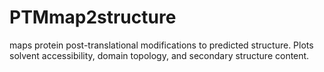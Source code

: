 # PTMmap2structure
maps protein post-translational modifications to predicted structure. Plots solvent accessibility, domain topology, and secondary structure content.
